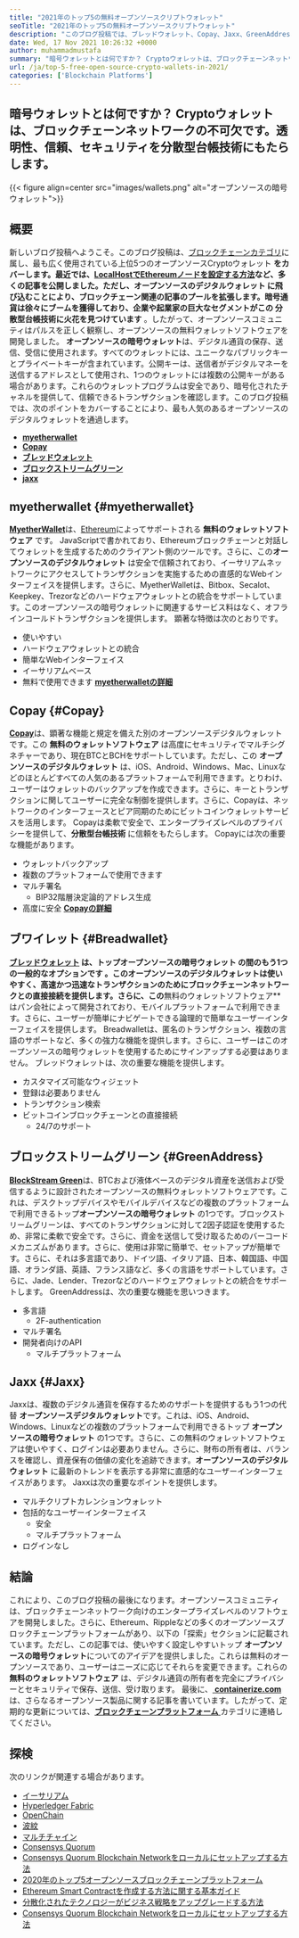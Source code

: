 ```yaml
---
title: "2021年のトップ5の無料オープンソースクリプトウォレット" 
seoTitle: "2021年のトップ5の無料オープンソースクリプトウォレット" 
description: "このブログ投稿では、ブレッドウォレット、Copay、Jaxx、GreenAddress、MyetherWalletなど、最も広く使用されているオープンソースの暗号ウォレットを発見します。" 
date: Wed, 17 Nov 2021 10:26:32 +0000
author: muhammadmustafa
summary: "暗号ウォレットとは何ですか？ Cryptoウォレットは、ブロックチェーンネットワークの不可欠です。透明性、信頼、セキュリティを分散型台帳技術にもたらします。" 
url: /ja/top-5-free-open-source-crypto-wallets-in-2021/
categories: ['Blockchain Platforms']
---
```


## 暗号ウォレットとは何ですか？ Cryptoウォレットは、ブロックチェーンネットワークの不可欠です。透明性、信頼、セキュリティを分散型台帳技術にもたらします。

{{< figure align=center src="images/wallets.png" alt="オープンソースの暗号ウォレット">}}


## 概要
新しいブログ投稿へようこそ。このブログ投稿は、[ブロックチェーンカテゴリ][1]に属し、最も広く使用されている上位5つのオープンソースCryptoウォレット **をカバーします。最近では、[LocalHostでEthereumノードを設定する方法][2]など、多くの記事を公開しました。ただし、**オープンソースのデジタルウォレット **に飛び込むことにより、ブロックチェーン関連の記事のプールを拡張します。暗号通貨は徐々にブームを獲得しており、企業や起業家の巨大なセグメントがこの** 分散型台帳技術**に火花を見つけています** 。したがって、オープンソースコミュニティはパルスを正しく観察し、オープンソースの無料ウォレットソフトウェアを開発しました。
**オープンソースの暗号ウォレット**は、デジタル通貨の保存、送信、受信に使用されます。すべてのウォレットには、ユニークなパブリックキーとプライベートキーが含まれています。公開キーは、送信者がデジタルマネーを送信するアドレスとして使用され、1つのウォレットには複数の公開キーがある場合があります。これらのウォレットプログラムは安全であり、暗号化されたチャネルを提供して、信頼できるトランザクションを確認します。このブログ投稿では、次のポイントをカバーすることにより、最も人気のあるオープンソースのデジタルウォレットを通過します。
* **[myetherwallet][3]** 
* **[Copay][4]** 
* **[ブレッドウォレット][5]** 
* **[ブロックストリームグリーン][6]** 
* **[jaxx][7]** 

## myetherwallet {#myetherwallet}

[ **MyetherWallet**][8]は、[Ethereum][9]によってサポートされる **無料のウォレットソフトウェア** です。 JavaScriptで書かれており、Ethereumブロックチェーンと対話してウォレットを生成するためのクライアント側のツールです。さらに、この**オープンソースのデジタルウォレット** は安全で信頼されており、イーサリアムネットワークにアクセスしてトランザクションを実施するための直感的なWebインターフェイスを提供します。さらに、MyetherWalletは、Bitbox、Secalot、Keepkey、Trezorなどのハードウェアウォレットとの統合をサポートしています。このオープンソースの暗号ウォレットに関連するサービス料はなく、オフラインコールドトランザクションを提供します。
顕著な特徴は次のとおりです。
  * 使いやすい
* ハードウェアウォレットとの統合
* 簡単なWebインターフェイス
* イーサリアムベース
* 無料で使用できます
[ **myetherwalletの詳細** ][8]

## Copay {#Copay}

[ **Copay**][10]は、顕著な機能と規定を備えた別のオープンソースデジタルウォレットです。この **無料のウォレットソフトウェア** は高度にセキュリティでマルチシグネチャーであり、現在BTCとBCHをサポートしています。ただし、この **オープンソースのデジタルウォレット** は、iOS、Android、Windows、Mac、Linuxなどのほとんどすべての人気のあるプラットフォームで利用できます。とりわけ、ユーザーはウォレットのバックアップを作成できます。さらに、キーとトランザクションに関してユーザーに完全な制御を提供します。さらに、Copayは、ネットワークのインターフェースとピア同期のためにビットコインウォレットサービスを活用します。 Copayは柔軟で安全で、エンタープライズレベルのプライバシーを提供して、**分散型台帳技術** に信頼をもたらします。
Copayには次の重要な機能があります。
* ウォレットバックアップ
* 複数のプラットフォームで使用できます
* マルチ署名
  * BIP32階層決定論的アドレス生成
* 高度に安全
**[Copayの詳細][11]**

## **ブワイレット** {#Breadwallet}

**[ブレッドウォレット][12] **は、トップ**オープンソースの暗号ウォレット **の間のもう1つの一般的なオプションです** 。このオープンソースのデジタルウォレットは使いやすく、高速かつ迅速なトランザクションのためにブロックチェーンネットワークとの直接接続を提供します。さらに、この**無料のウォレットソフトウェア** はパン会社によって開発されており、モバイルプラットフォームで利用できます。さらに、ユーザーが簡単にナビゲートできる論理的で簡単なユーザーインターフェイスを提供します。 Breadwalletは、匿名のトランザクション、複数の言語のサポートなど、多くの強力な機能を提供します。さらに、ユーザーはこのオープンソースの暗号ウォレットを使用するためにサインアップする必要はありません。
ブレッドウォレットは、次の重要な機能を提供します。
* カスタマイズ可能なウィジェット
* 登録は必要ありません
* トランザクション検索
* ビットコインブロックチェーンとの直接接続
  * 24/7のサポート

## ブロックストリームグリーン {#GreenAddress}

[ **BlockStream Green**][13]は、BTCおよび液体ベースのデジタル資産を送信および受信するように設計されたオープンソースの無料ウォレットソフトウェアです。これは、デスクトップデバイスやモバイルデバイスなどの複数のプラットフォームで利用できるトップ**オープンソースの暗号ウォレット** の1つです。ブロックストリームグリーンは、すべてのトランザクションに対して2因子認証を使用するため、非常に柔軟で安全です。さらに、資金を送信して受け取るためのバーコードメカニズムがあります。さらに、使用は非常に簡単で、セットアップが簡単です。さらに、それは多言語であり、ドイツ語、イタリア語、日本、韓国語、中国語、オランダ語、英語、フランス語など、多くの言語をサポートしています。さらに、Jade、Lender、Trezorなどのハードウェアウォレットとの統合をサポートします。
GreenAddressは、次の重要な機能を思いつきます。
* 多言語
  * 2F-authentication
* マルチ署名
* 開発者向けのAPI
  * マルチプラットフォーム

## Jaxx {#Jaxx}

Jaxxは、複数のデジタル通貨を保存するためのサポートを提供するもう1つの代替 **オープンソースデジタルウォレット**です。これは、iOS、Android、Windows、Linuxなどの複数のプラットフォームで利用できるトップ **オープンソースの暗号ウォレット** の1つです。さらに、この無料のウォレットソフトウェアは使いやすく、ログインは必要ありません。さらに、財布の所有者は、バランスを確認し、資産保有の価値の変化を追跡できます。**オープンソースのデジタルウォレット** に最新のトレンドを表示する非常に直感的なユーザーインターフェイスがあります。
Jaxxは次の重要なポイントを提供します。
* マルチクリプトカレンションウォレット
* 包括的なユーザーインターフェイス
  * 安全
  * マルチプラットフォーム
* ログインなし

## 結論
これにより、このブログ投稿の最後になります。オープンソースコミュニティは、ブロックチェーンネットワーク向けのエンタープライズレベルのソフトウェアを開発しました。さらに、Ethereum、Rippleなどの多くのオープンソースブロックチェーンプラットフォームがあり、以下の「探索」セクションに記載されています。ただし、この記事では、使いやすく設定しやすいトップ **オープンソースの暗号ウォレット**についてのアイデアを提供しました。これらは無料のオープンソースであり、ユーザーはニーズに応じてそれらを変更できます。これらの**無料のウォレットソフトウェア** は、デジタル通貨の所有者を完全にプライバシーとセキュリティで保存、送信、受け取ります。
最後に、[ **containerize.com**][14]は、さらなるオープンソース製品に関する記事を書いています。したがって、定期的な更新については、[**ブロックチェーンプラットフォーム** ][1]カテゴリに連絡してください。

## 探検
次のリンクが関連する場合があります。
  * [イーサリアム][9]
  * [Hyperledger Fabric][15]
  * [OpenChain][16]
  * [波紋][17]
  * [マルチチャイン][18]
  * [Consensys Quorum][19]
  * [Consensys Quorum Blockchain Networkをローカルにセットアップする方法][20]
  * [2020年のトップ5オープンソースブロックチェーンプラットフォーム][21]
  * [Ethereum Smart Contractを作成する方法に関する基本ガイド][22]
  * [分散化されたテクノロジーがビジネス戦略をアップグレードする方法][23]
  * [Consensys Quorum Blockchain Networkをローカルにセットアップする方法][20]



[1]: https://products.containerize.com/blockchain-platforms/
[2]: https://blog.containerize.com/blockchain-platforms/what-is-testnet-how-to-deploy-it-ethereum-testnet/
[3]: #MyEtherWallet
[4]: #Copay
[5]: #Breadwallet
[6]: #GreenAddress
[7]: #Jaxx
[8]: https://www.myetherwallet.com/
[9]: https://products.containerize.com/blockchain-platforms/ethereum
[10]: https://github.com/bitpay/copay
[11]: //github.com/bitpay/copay
[12]: https://brd.com/
[13]: https://blockstream.com/green/
[14]: https://www.containerize.com/
[15]: https://products.containerize.com/blockchain-platforms/hyperledger-fabric
[16]: https://products.containerize.com/blockchain-platforms/openchain
[17]: https://products.containerize.com/blockchain-platforms/ripple
[18]: https://products.containerize.com/blockchain-platforms/multichain
[19]: https://products.containerize.com/blockchain-platforms/consensys-quorum
[20]: https://blog.containerize.com/blockchain-platforms/how-to-setup-consensys-quorum-blockchain-network-locally/
[21]: https://blog.containerize.com/blockchain-platforms/top-5-open-source-blockchain-platforms-in-2020/
[22]: https://blog.containerize.com/
[23]: https://blog.containerize.com/2020/11/27/how-decentralized-technology-upgrades-your-business-strategy/
